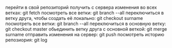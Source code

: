перейти в свой репозиторий
получить с сервера изменения во всех ветках: git fetch
посмотреть все ветки: git branch --all
переключиться в ветку друга, чтобы создать её локально: git checkout surname
посмотреть все ветки: git branch --all
переключиться в основную ветку: git checkout master
обьединить ветку друга с основной веткой: git merge surname
отправить изменения на сервер: git push
посмотреть историю репозиория: git log